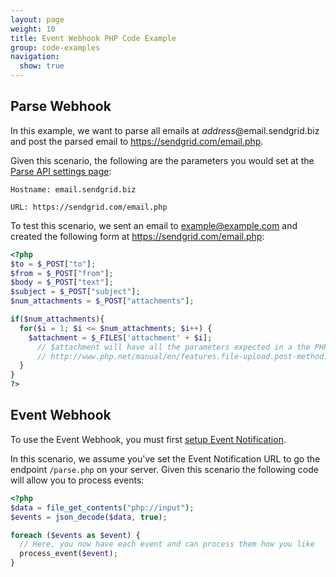 ```yaml
---
layout: page
weight: 10
title: Event Webhook PHP Code Example
group: code-examples
navigation:
  show: true
---
```


## 	Parse Webhook

In this example, we want to parse all emails at *address*@email.sendgrid.biz and post the parsed email to https://sendgrid.com/email.php.

Given this scenario, the following are the parameters you would set at the [Parse API settings page](https://sendgrid.com/developer/reply):

```
Hostname: email.sendgrid.biz
```

```
URL: https://sendgrid.com/email.php
```

 To test this scenario, we sent an email to example@example.com and created the following form at https://sendgrid.com/email.php:

```php
<?php
$to = $_POST["to"];
$from = $_POST["from"];
$body = $_POST["text"];
$subject = $_POST["subject"];
$num_attachments = $_POST["attachments"];

if($num_attachments){
  for($i = 1; $i <= $num_attachments; $i++) {
    $attachment = $_FILES['attachment' + $i];
	  // $attachment will have all the parameters expected in a the PHP $_FILES object
	  // http://www.php.net/manual/en/features.file-upload.post-method.php#example-369
  }
}
?>
```


## 	Event Webhook

To use the Event Webhook, you must first [setup Event Notification]({{root_url}}/for-developers/tracking-events/event/#setup).

In this scenario, we assume you've set the Event Notification URL to go the endpoint `/parse.php` on your server. Given this scenario the following code will allow you to process events:

```php
<?php
$data = file_get_contents("php://input");
$events = json_decode($data, true);

foreach ($events as $event) {
  // Here, you now have each event and can process them how you like
  process_event($event);
}

```

